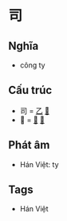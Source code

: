 # 司

## Nghĩa

* công ty

## Cấu trúc
* 司 = [乙](乙.md) [𠮛](𠮛.md)
* 𠮛 = [一](一.md) [口](口.md)

## Phát âm

* Hán Việt: ty

## Tags
* Hán Việt

<script>window.HANZI_FIELD='司';</script>
